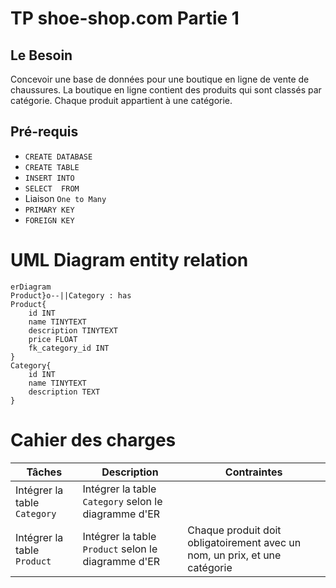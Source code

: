 # TP shoe-shop.com Partie 1
## Le Besoin
Concevoir une base de données pour une boutique en ligne de vente de chaussures.
La boutique en ligne contient des produits qui sont classés par catégorie.
Chaque produit appartient à une catégorie.
## Pré-requis
- `CREATE DATABASE`
- `CREATE TABLE`
- `INSERT INTO`
- `SELECT  FROM`
- Liaison `One to Many`
- `PRIMARY KEY`
- `FOREIGN KEY`
# UML Diagram entity relation
```mermaid
erDiagram
Product}o--||Category : has
Product{
    id INT
    name TINYTEXT
    description TINYTEXT
    price FLOAT
    fk_category_id INT
}
Category{
    id INT
    name TINYTEXT
    description TEXT
}
```
# Cahier des charges

|Tâches| Description | Contraintes |
|---|---|---|
|Intégrer la table `Category`|Intégrer la table `Category` selon le diagramme d'ER||
|Intégrer la table `Product`| Intégrer la table `Product` selon le diagramme d'ER | Chaque produit doit obligatoirement avec un nom, un prix, et une catégorie |